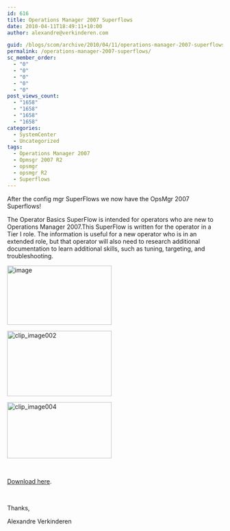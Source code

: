 ```yaml
---
id: 616
title: Operations Manager 2007 Superflows
date: 2010-04-11T18:49:11+10:00
author: alexandre@verkinderen.com

guid: /blogs/scom/archive/2010/04/11/operations-manager-2007-superflows.aspx
permalink: /operations-manager-2007-superflows/
sc_member_order:
  - "0"
  - "0"
  - "0"
  - "0"
  - "0"
post_views_count:
  - "1658"
  - "1658"
  - "1658"
  - "1658"
categories:
  - SystemCenter
  - Uncategorized
tags:
  - Operations Manager 2007
  - Opmsgr 2007 R2
  - opsmgr
  - opsmgr R2
  - Superflows
---
```

After the config mgr SuperFlows we now have the OpsMgr 2007 Superflows!

The Operator Basics SuperFlow is intended for operators who are new to Operations Manager 2007.This SuperFlow is written for the operator in a Tier I role. The information is useful for a new operator who is in an extended role, but that operator will also need to research additional documentation to learn additional skills, such as tuning, targeting, and troubleshooting.

[<img style="border-bottom: 0px;border-left: 0px;border-top: 0px;border-right: 0px" border="0" alt="image" src="https://mscloudstorage.blob.core.windows.net/mscloudstorage//2012/06/image_thumb_30DC90E5.png" width="244" height="138" />](http://scug.be/scom/files/2012/06/image_0C2B796E.png) 

[<img style="border-bottom: 0px;border-left: 0px;border-top: 0px;border-right: 0px" border="0" alt="clip_image002" src="http://scug.be/scom/files/2012/06/clip_image002_thumb_441D4784.jpg" width="244" height="152" />](http://scug.be/scom/files/2012/06/clip_image002_093614BB.jpg)

[<img style="border-bottom: 0px;border-left: 0px;border-top: 0px;border-right: 0px" border="0" alt="clip_image004" src="http://scug.be/scom/files/2012/06/clip_image004_thumb_5BD47EEA.jpg" width="244" height="131" />](http://scug.be/scom/files/2012/06/clip_image004_15C3C1D7.jpg)

&#160;

[Download here](http://www.microsoft.com/downloads/details.aspx?displaylang=en&FamilyID=c3100bd6-cf77-433b-8509-4df8d8038929).

&#160;

Thanks,

Alexandre Verkinderen

